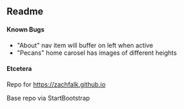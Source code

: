## Readme

#### Known Bugs
- "About" nav item will buffer on left when active
- "Pecans" home carosel has images of different heights

#### Etcetera

Repo for https://zachfalk.github.io

Base repo via StartBootstrap
